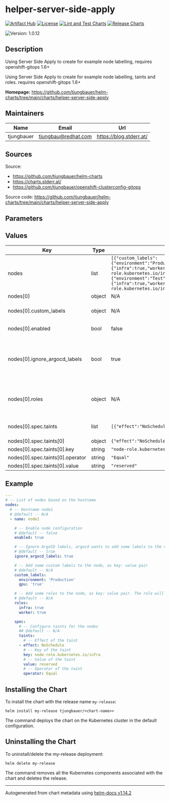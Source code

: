 

# helper-server-side-apply

  [![Artifact Hub](https://img.shields.io/endpoint?url=https://artifacthub.io/badge/repository/openshift-bootstraps)](https://artifacthub.io/packages/search?repo=openshift-bootstraps)
  [![License](https://img.shields.io/badge/License-Apache_2.0-blue.svg)](https://opensource.org/licenses/Apache-2.0)
  [![Lint and Test Charts](https://github.com/tjungbauer/helm-charts/actions/workflows/lint_and_test_charts.yml/badge.svg)](https://github.com/tjungbauer/helm-charts/actions/workflows/lint_and_test_charts.yml)
  [![Release Charts](https://github.com/tjungbauer/helm-charts/actions/workflows/release.yml/badge.svg)](https://github.com/tjungbauer/helm-charts/actions/workflows/release.yml)

  ![Version: 1.0.12](https://img.shields.io/badge/Version-1.0.12-informational?style=flat-square)

 

  ## Description

  Using Server Side Apply to create for example node labelling, requires openshift-gitops 1.6+

Using Server Side Apply to create for example node labelling, taints and roles. requires openshift-gitops 1.6+

**Homepage:** <https://github.com/tjungbauer/helm-charts/tree/main/charts/helper-server-side-apply>

## Maintainers

| Name | Email | Url |
| ---- | ------ | --- |
| tjungbauer | <tjungbau@redhat.com> | <https://blog.stderr.at/> |

## Sources
Source:
* <https://github.com/tjungbauer/helm-charts>
* <https://charts.stderr.at/>
* <https://github.com/tjungbauer/openshift-clusterconfig-gitops>

Source code: https://github.com/tjungbauer/helm-charts/tree/main/charts/helper-server-side-apply

## Parameters

## Values

| Key | Type | Default | Description |
|-----|------|---------|-------------|
| nodes | list | `[{"custom_labels":{"environment":"Production","gpu":"true"},"enabled":true,"ignore_argocd_labels":true,"name":"node1","roles":{"infra":true,"worker":true},"spec":{"taints":[{"effect":"NoSchedule","key":"node-role.kubernetes.io/infra","operator":"Equal","value":"reserved"}]}},{"custom_labels":{"environment":"Test","gpu":"true"},"enabled":true,"ignore_argocd_labels":true,"name":"node2","roles":{"infra":true,"worker":true},"spec":{"taints":[{"effect":"NoSchedule","key":"node-role.kubernetes.io/infra","value":"reserved"}]}}]` | List of nodes based on the hostname |
| nodes[0] | object | N/A | Hostname node1 |
| nodes[0].custom_labels | object | N/A | Add some custom labels to the node, as key: value pair |
| nodes[0].enabled | bool | false | Enable node configuration |
| nodes[0].ignore_argocd_labels | bool | true | Ignore ArgoCD labels, argocd wants to add some labels to the nodes, keeping them would lead to a permanent sync of Argo CD |
| nodes[0].roles | object | N/A | Add some roles to the node, as key: value pair. The role will be resolved to node-role.kubernetes.io/{role} |
| nodes[0].spec.taints | list | `[{"effect":"NoSchedule","key":"node-role.kubernetes.io/infra","operator":"Equal","value":"reserved"}]` | Configure taints for the nodes # @default -- N/A |
| nodes[0].spec.taints[0] | object | `{"effect":"NoSchedule","key":"node-role.kubernetes.io/infra","operator":"Equal","value":"reserved"}` | Effect of the taint |
| nodes[0].spec.taints[0].key | string | `"node-role.kubernetes.io/infra"` | Key of the taint |
| nodes[0].spec.taints[0].operator | string | `"Equal"` | Operator of the taint |
| nodes[0].spec.taints[0].value | string | `"reserved"` | Value of the taint |

## Example

```yaml
---
# -- List of nodes based on the hostname
nodes:
  # -- Hostname node1
  # @default -- N/A
  - name: node1

    # -- Enable node configuration
    # @default -- false
    enabled: true

    # -- Ignore ArgoCD labels, argocd wants to add some labels to the nodes, keeping them would lead to a permanent sync of Argo CD
    # @default -- true
    ignore_argocd_labels: true

    # -- Add some custom labels to the node, as key: value pair
    # @default -- N/A
    custom_labels:
      environment: 'Production'
      gpu: 'true'

    # -- Add some roles to the node, as key: value pair. The role will be resolved to node-role.kubernetes.io/{role}
    # @default -- N/A
    roles:
      infra: true
      worker: true

    spec:
      # -- Configure taints for the nodes
      ## @default -- N/A
      taints:
        # -- Effect of the taint
      - effect: NoSchedule
        # -- Key of the taint
        key: node-role.kubernetes.io/infra
        # -- Value of the taint
        value: reserved
        # -- Operator of the taint
        operator: Equal
```

## Installing the Chart

To install the chart with the release name `my-release`:

```console
helm install my-release tjungbauer/<chart-name>>
```

The command deploys the chart on the Kubernetes cluster in the default configuration.

## Uninstalling the Chart

To uninstall/delete the my-release deployment:

```console
helm delete my-release
```

The command removes all the Kubernetes components associated with the chart and deletes the release.

----------------------------------------------
Autogenerated from chart metadata using [helm-docs v1.14.2](https://github.com/norwoodj/helm-docs/releases/v1.14.2)
